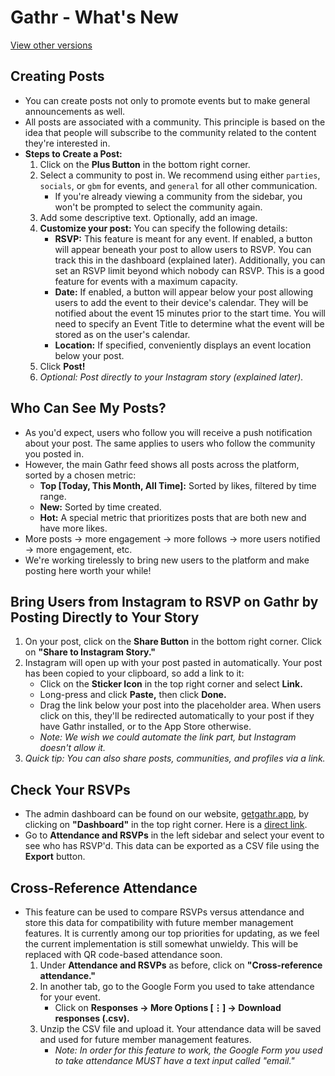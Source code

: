 # Gathr - What's New

[View other versions](https://github.com/gathr-app/gathr-features)

## Creating Posts

- You can create posts not only to promote events but to make general announcements as well.
- All posts are associated with a community. This principle is based on the idea that people will subscribe to the community related to the content they're interested in.
- **Steps to Create a Post:**
  1. Click on the **Plus Button** in the bottom right corner.
  2. Select a community to post in. We recommend using either `parties`, `socials`, or `gbm` for events, and `general` for all other communication.
     - If you're already viewing a community from the sidebar, you won't be prompted to select the community again.
  3. Add some descriptive text. Optionally, add an image.
  4. **Customize your post:** You can specify the following details:
     - **RSVP:** This feature is meant for any event. If enabled, a button will appear beneath your post to allow users to RSVP. You can track this in the dashboard (explained later). Additionally, you can set an RSVP limit beyond which nobody can RSVP. This is a good feature for events with a maximum capacity.
     - **Date:** If enabled, a button will appear below your post allowing users to add the event to their device's calendar. They will be notified about the event 15 minutes prior to the start time. You will need to specify an Event Title to determine what the event will be stored as on the user's calendar.
     - **Location:** If specified, conveniently displays an event location below your post.
  5. Click **Post!**
  6. *Optional: Post directly to your Instagram story (explained later).*

## Who Can See My Posts?

- As you'd expect, users who follow you will receive a push notification about your post. The same applies to users who follow the community you posted in.
- However, the main Gathr feed shows all posts across the platform, sorted by a chosen metric:
  - **Top [Today, This Month, All Time]:** Sorted by likes, filtered by time range.
  - **New:** Sorted by time created.
  - **Hot:** A special metric that prioritizes posts that are both new and have more likes.
- More posts → more engagement → more follows → more users notified → more engagement, etc.
- We're working tirelessly to bring new users to the platform and make posting here worth your while!

## Bring Users from Instagram to RSVP on Gathr by Posting Directly to Your Story

1. On your post, click on the **Share Button** in the bottom right corner. Click on **"Share to Instagram Story."**
2. Instagram will open up with your post pasted in automatically. Your post has been copied to your clipboard, so add a link to it:
   - Click on the **Sticker Icon** in the top right corner and select **Link.**
   - Long-press and click **Paste,** then click **Done.**
   - Drag the link below your post into the placeholder area. When users click on this, they'll be redirected automatically to your post if they have Gathr installed, or to the App Store otherwise.
   - *Note: We wish we could automate the link part, but Instagram doesn't allow it.*
3. *Quick tip: You can also share posts, communities, and profiles via a link.*

## Check Your RSVPs

- The admin dashboard can be found on our website, [getgathr.app](https://getgathr.app), by clicking on **"Dashboard"** in the top right corner. Here is a [direct link](https://getgathr.app/dashboard).
- Go to **Attendance and RSVPs** in the left sidebar and select your event to see who has RSVP'd. This data can be exported as a CSV file using the **Export** button.

## Cross-Reference Attendance

- This feature can be used to compare RSVPs versus attendance and store this data for compatibility with future member management features. It is currently among our top priorities for updating, as we feel the current implementation is still somewhat unwieldy. This will be replaced with QR code-based attendance soon.
  1. Under **Attendance and RSVPs** as before, click on **"Cross-reference attendance."**
  2. In another tab, go to the Google Form you used to take attendance for your event.
     - Click on **Responses → More Options [⋮] → Download responses (.csv).**
  3. Unzip the CSV file and upload it. Your attendance data will be saved and used for future member management features.
     - *Note: In order for this feature to work, the Google Form you used to take attendance MUST have a text input called "email."*
